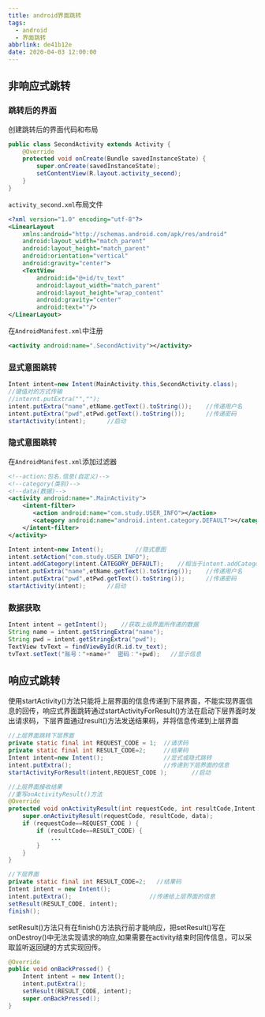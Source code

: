 ```yaml
---
title: android界面跳转
tags:
  - android
  - 界面跳转
abbrlink: de41b12e
date: 2020-04-03 12:00:00
---
```


## 非响应式跳转
### 跳转后的界面
创建跳转后的界面代码和布局  
```java
public class SecondActivity extends Activity {
    @Override
    protected void onCreate(Bundle savedInstanceState) {
        super.onCreate(savedInstanceState);
        setContentView(R.layout.activity_second);
    }
}
```
`activity_second.xml`布局文件

```xml
<?xml version="1.0" encoding="utf-8"?>
<LinearLayout
    xmlns:android="http://schemas.android.com/apk/res/android"
    android:layout_width="match_parent"
    android:layout_height="match_parent"
    android:orientation="vertical"
    android:gravity="center">
    <TextView
        android:id="@+id/tv_text"
        android:layout_width="match_parent"
        android:layout_height="wrap_content"
        android:gravity="center"
        android:text=""/>
</LinearLayout>
```
在`AndroidManifest.xml`中注册
```xml
<activity android:name=".SecondActivity"></activity>
```

<!--more-->

### 显式意图跳转

```java
Intent intent=new Intent(MainActivity.this,SecondActivity.class);
//键值对的方式传输
//internt.putExtra("","");
intent.putExtra("name",etName.getText().toString());	//传递用户名
intent.putExtra("pwd",etPwd.getText().toString()); 		//传递密码
startActivity(intent);		//启动
```
### 隐式意图跳转
在`AndroidManifest.xml`添加过滤器
```xml
<!--action:包名.信息(自定义)-->
<!--category(类别)-->
<!--data(数据)-->
<activity android:name=".MainActivity">
	<intent-filter>
       <action android:name="com.study.USER_INFO"></action>
       <category android:name="android.intent.category.DEFAULT"></category>
    </intent-filter>
</activity>
```
```java
Intent intent=new Intent();         //隐式意图
intent.setAction("com.study.USER_INFO");
intent.addCategory(intent.CATEGORY_DEFAULT);    //相当于intent.addCategory(android.intent.category.DEFAULT）;
intent.putExtra("name",etName.getText().toString());	//传递用户名
intent.putExtra("pwd",etPwd.getText().toString());		//传递密码
startActivity(intent);		//启动
```
### 数据获取
```java
Intent intent = getIntent();    //获取上级界面所传递的数据
String name = intent.getStringExtra("name");
String pwd = intent.getStringExtra("pwd");
TextView tvText = findViewById(R.id.tv_text);
tvText.setText("账号："+name+"  密码："+pwd);   //显示信息
```

##  响应式跳转
使用startActivity()方法只能将上层界面的信息传递到下层界面，不能实现界面信息的回传，响应式界面跳转通过startActivityForResult()方法在启动下层界面时发出请求码，下层界面通过result()方法发送结果码，并将信息传递到上层界面

```java
//上层界面跳转下层界面
private static final int REQUEST_CODE = 1;  //请求码
private static final int RESULT_CODE=2;     //结果码
Intent intent=new Intent();					//显式或隐式跳转
intent.putExtra();							//传递到下层界面的信息
startActivityForResult(intent,REQUEST_CODE );		//启动

//上层界面接收结果
//重写onActivityResult()方法
@Override
protected void onActivityResult(int requestCode, int resultCode,Intent data) {
    super.onActivityResult(requestCode, resultCode, data);
    if (requestCode==REQUEST_CODE ) {
        if (resultCode==RESULT_CODE) {
            ...
        }
    }
}
```
```java
//下层界面
private static final int RESULT_CODE=2;   //结果码
Intent intent = new Intent();
intent.putExtra();						//传递给上层界面的信息
setResult(RESULT_CODE, intent);
finish();
```
setResult()方法只有在finish()方法执行前才能响应，把setResult()写在onDestroy()中无法实现请求的响应,如果需要在activity结束时回传信息，可以采取监听返回键的方式实现回传。
```java
@Override
public void onBackPressed() {
    Intent intent = new Intent();
    intent.putExtra();
    setResult(RESULT_CODE, intent);
    super.onBackPressed();
}
```

